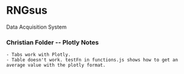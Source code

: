 # RNGsus
Data Acquisition System

### Christian Folder -- Plotly Notes
    - Tabs work with Plotly.
    - Table doesn't work. testFn in functions.js shows how to get an average value with the plotly format.
